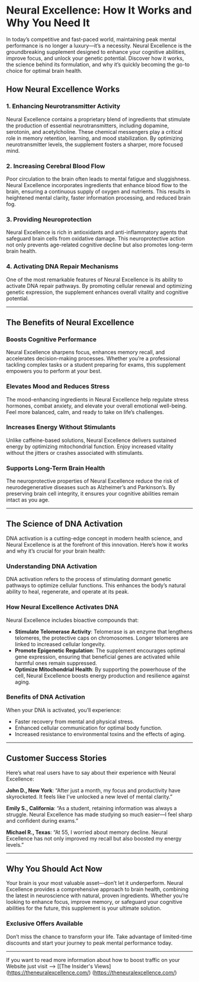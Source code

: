 
# **Neural Excellence: How It Works and Why You Need It**

In today’s competitive and fast-paced world, maintaining peak mental performance is no longer a luxury—it’s a necessity. Neural Excellence is the groundbreaking supplement designed to enhance your cognitive abilities, improve focus, and unlock your genetic potential. Discover how it works, the science behind its formulation, and why it’s quickly becoming the go-to choice for optimal brain health.

## **How Neural Excellence Works**

### **1. Enhancing Neurotransmitter Activity**
Neural Excellence contains a proprietary blend of ingredients that stimulate the production of essential neurotransmitters, including dopamine, serotonin, and acetylcholine. These chemical messengers play a critical role in memory retention, learning, and mood stabilization. By optimizing neurotransmitter levels, the supplement fosters a sharper, more focused mind.

### **2. Increasing Cerebral Blood Flow**
Poor circulation to the brain often leads to mental fatigue and sluggishness. Neural Excellence incorporates ingredients that enhance blood flow to the brain, ensuring a continuous supply of oxygen and nutrients. This results in heightened mental clarity, faster information processing, and reduced brain fog.

### **3. Providing Neuroprotection**
Neural Excellence is rich in antioxidants and anti-inflammatory agents that safeguard brain cells from oxidative damage. This neuroprotective action not only prevents age-related cognitive decline but also promotes long-term brain health.

### **4. Activating DNA Repair Mechanisms**
One of the most remarkable features of Neural Excellence is its ability to activate DNA repair pathways. By promoting cellular renewal and optimizing genetic expression, the supplement enhances overall vitality and cognitive potential.

---

## **The Benefits of Neural Excellence**

### **Boosts Cognitive Performance**
Neural Excellence sharpens focus, enhances memory recall, and accelerates decision-making processes. Whether you’re a professional tackling complex tasks or a student preparing for exams, this supplement empowers you to perform at your best.

### **Elevates Mood and Reduces Stress**
The mood-enhancing ingredients in Neural Excellence help regulate stress hormones, combat anxiety, and elevate your overall emotional well-being. Feel more balanced, calm, and ready to take on life’s challenges.

### **Increases Energy Without Stimulants**
Unlike caffeine-based solutions, Neural Excellence delivers sustained energy by optimizing mitochondrial function. Enjoy increased vitality without the jitters or crashes associated with stimulants.

### **Supports Long-Term Brain Health**
The neuroprotective properties of Neural Excellence reduce the risk of neurodegenerative diseases such as Alzheimer’s and Parkinson’s. By preserving brain cell integrity, it ensures your cognitive abilities remain intact as you age.

---

## **The Science of DNA Activation**

DNA activation is a cutting-edge concept in modern health science, and Neural Excellence is at the forefront of this innovation. Here’s how it works and why it’s crucial for your brain health:

### **Understanding DNA Activation**
DNA activation refers to the process of stimulating dormant genetic pathways to optimize cellular functions. This enhances the body’s natural ability to heal, regenerate, and operate at its peak.

### **How Neural Excellence Activates DNA**
Neural Excellence includes bioactive compounds that:
- **Stimulate Telomerase Activity**: Telomerase is an enzyme that lengthens telomeres, the protective caps on chromosomes. Longer telomeres are linked to increased cellular longevity.
- **Promote Epigenetic Regulation**: The supplement encourages optimal gene expression, ensuring that beneficial genes are activated while harmful ones remain suppressed.
- **Optimize Mitochondrial Health**: By supporting the powerhouse of the cell, Neural Excellence boosts energy production and resilience against aging.

### **Benefits of DNA Activation**
When your DNA is activated, you’ll experience:
- Faster recovery from mental and physical stress.
- Enhanced cellular communication for optimal body function.
- Increased resistance to environmental toxins and the effects of aging.

---

## **Customer Success Stories**

Here’s what real users have to say about their experience with Neural Excellence:

**John D., New York**: “After just a month, my focus and productivity have skyrocketed. It feels like I’ve unlocked a new level of mental clarity.”

**Emily S., California**: “As a student, retaining information was always a struggle. Neural Excellence has made studying so much easier—I feel sharp and confident during exams.”

**Michael R., Texas**: “At 55, I worried about memory decline. Neural Excellence has not only improved my recall but also boosted my energy levels.”

---

## **Why You Should Act Now**

Your brain is your most valuable asset—don’t let it underperform. Neural Excellence provides a comprehensive approach to brain health, combining the latest in neuroscience with natural, proven ingredients. Whether you’re looking to enhance focus, improve memory, or safeguard your cognitive abilities for the future, this supplement is your ultimate solution.

### **Exclusive Offers Available**
Don’t miss the chance to transform your life. Take advantage of limited-time discounts and start your journey to peak mental performance today.

---

If you want to read more information about how to boost traffic on your Website just visit --> [[The Insider's Views]
(https://theneuralexcellence.com/)
(https://theneuralexcellence.com/)
